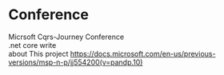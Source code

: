 # Conference
Micrsoft Cqrs-Journey  Conference  
.net core write  
about This project  https://docs.microsoft.com/en-us/previous-versions/msp-n-p/jj554200(v=pandp.10)
